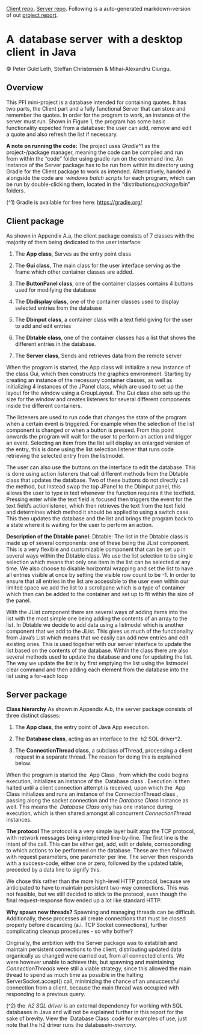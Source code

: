 [Client repo](https://github.com/7gang/Client), [Server repo](https://github.com/7gang/Server).
Following is a auto-generated markdown-version of out [project report](https://www.dropbox.com/s/znxesxyinctufn7/PFI%20Mini%20project%20report.pdf?dl=0).

# A ​ database server ​ with a desktop client ​ in Java

© Peter Guld Leth, Steffan Christensen & Mihai-Alexandru Ciungu.


## O​verview

This PFI mini-project is a database intended for containing quotes. It has two parts, the Client part
and a fully functional Server that can store and remember the quotes. In order for the program to
work, an instance of the server must run. Shown in Figure 1, the program has some basic
functionality expected from a database: the user can add, remove and edit a quote and also refresh
the list if necessary.

**A note on running the code:** The project uses ​ _Gradle_^1 as the project-/package manager, meaning the
code can be compiled and run from within the “code” folder using ​gradle run on the command
line. An instance of the Server package has to be run from within its directory using Gradle for the
Client package to work as intended. Alternatively, handed in alongside the code are ​ _windows batch
scripts_ for each program, which can be run by double-clicking them, located in the “distributions/_package_​/bin” folders.

(^1) Gradle is available for free here: ​https://gradle.org/

## C​lient package

As shown in Appendix A.a, the client package consists of 7 classes with the majority of them being
dedicated to the user interface:

1. The ​**App class**​, Serves as the entry point class

2. The **Gui class**​, The main class for the user interface serving as the frame which other container classes are added.

3. The ​**ButtonPanel class**​, one of the container classes contains 4 buttons used for modifying the database

4. The ​**Dbdisplay class**​, one of the container classes used to display selected entries from the database

5. The ​**Dbinput class**, a container class with a text field giving for the user to add and edit entries

6. The ​**Dbtable class**​, one of the container classes has a list that shows the different entries in the database.

7. The ​**Server class**​, Sends and retrieves data from the remote server

When the program is started, the App class will initialize a new instance of the class Gui, which then
constructs the graphics environment. Starting by creating an instance of the necessary container
classes, as well as initializing 4 instances of the JPanel class, which are used to set up the layout for
the window using a GroupLayout. The Gui class also sets up the size for the window and creates
listeners for several different components inside the different containers.

The listeners are used to run code that changes the state of the program when a certain event is
triggered. For example when the selection of the list component is changed or when a button is
pressed. From this point onwards the program will wait for the user to perform an action and trigger
an event. Selecting an item from the list will display an enlarged version of the entry, this is done
using the list selection listener that runs code retrieving the selected entry from the listmodel.

The user can also use the buttons on the interface to edit the database. This is done using action
listeners that call different methods from the Dbtable class that updates the database. Two of these
buttons do not directly call the method, but instead swap the top JPanel to the Dbinput panel, this
allows the user to type in text whenever the function requires it the textfield. Pressing enter while
the text field is focused then triggers the event for the text field’s actionlistener, which then
retrieves the text from the text field and determines which method it should be applied to using a
switch case. This then updates the database and the list and brings the program back to a state
where it is waiting for the user to perform an action.


**Description of the Dbtable panel:**
Dbtable: The list in the Dbtable class is made up of several components: one of these being the JList
component. This is a very flexible and customizable component that can be set up in several ways
within the Dbtable class. We use the list selection to be single selection which means that only one
item in the list can be selected at any time. We also choose to disable horizontal wrapping and set
the list to have all entries visible at once by setting the visible row count to be -1.
In order to ensure that all entries in the list are accessible to the user even within our limited space
we add the list to a scrollpane which is a type of container which then can be added to the container
and set up to fit within the size of the panel.

With the JList component there are several ways of adding items into the list with the most simple
one being adding the contents of an array to the list. In Dbtable we decide to add data using a
listmodel which is another component that we add to the JList. This gives us much of the
functionality from Java’s List which means that we easily can add new entries and edit existing ones.
This is used together with our server interface to update the list based on the contents of the
database. Within the class there are also several methods used to update the database and one for
updating the list. The way we update the list is by first emptying the list using the listmodel clear
command and then adding each element from the database into the list using a for-each loop


## S​erver package

**Class hierarchy**
As shown in Appendix A.b, the server package consists of three distinct classes:

1. The ​**App class**​, the entry point of Java App execution.

2. The ​**Database class**​, acting as an interface to the ​ h2 SQL driver^2.

3. The ​**ConnectionThread class**, a subclass of ​Thread​, processing a client request in a separate thread. The reason for doing this is explained below.

When the program is started the ​ App Class ​, from which the code begins execution, initializes an instance of the ​ Database class ​. Execution is then halted until a client connection attempt is received, upon which the ​ App Class initializes and runs an instance of the ​ ConnectionThread class ​, passing along the socket connection and the ​ _Database Class_ instance as well. This means the ​ _Database Class_
only has one instance during execution, which is then shared amongst all concurrent _ConnectionThread_ instances.

**The protocol**
The protocol is a very simple layer built atop the TCP protocol, with network messages being
interpreted line-by-line. The first line is the intent of the call. This can be either ​get​, ​add​, ​edit or
delete​, corresponding to which actions to be performed on the database. These are then followed
with request parameters, one parameter per line. The server then responds with a success-code,
either one or zero, followed by the updated table, preceded by a ​data​ line to signify this.

We chose this rather than the more high-level HTTP protocol, because we anticipated to have to
maintain persistent two-way connections. This was not feasible, but we still decided to stick to the
protocol, even though the final request-response flow ended up a lot like standard HTTP.

**Why spawn new threads?**
Spawning and managing threads can be difficult. Additionally, these processes all create connections
that must be closed properly before discarding (a.i. TCP Socket connections), further complicating
cleanup procedures - so why bother?

Originally, the ambition with the Server package was to establish and maintain persistent
connections to the client, distributing updated data organically as changed were carried out, from all
connected clients. We were however unable to achieve this, but spawning and maintaining
_ConnectionThreads_ were still a viable strategy, since this allowed the main thread to spend as much
time as possible in the halting ​ServerSocket.accept() call, minimizing the chance of an
unsuccessful connection from a client, because the main thread was occupied with responding to a
previous query.

(^2) ​the ​ _h2 SQL driver_ ​is an external dependency for working with SQL databases in Java and will not be explained further in this report for the sake of brevity. View the ​ Database Class ​ code for examples of use, just note that the h2 driver runs the database ​_in-memory_.

